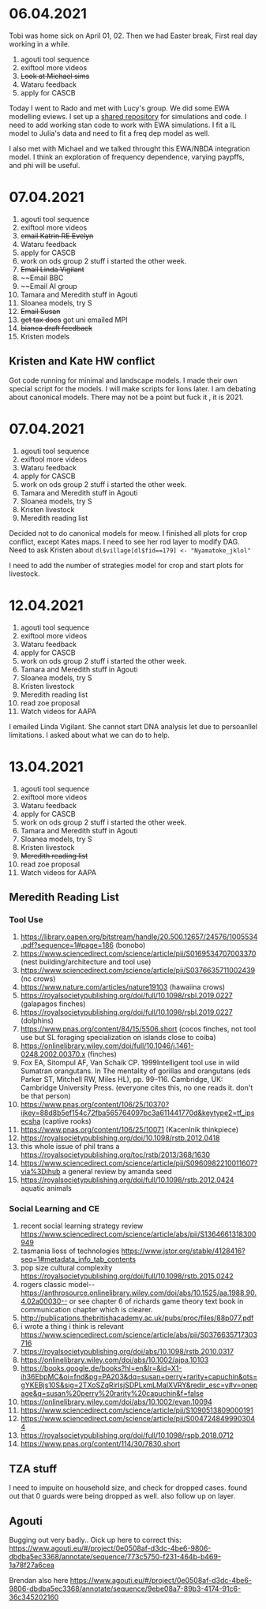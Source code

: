 
# 06.04.2021

Tobi was home sick on April 01, 02. Then we had Easter break, First real day working in a while.
1. agouti tool sequence
2. exiftool more videos
3. ~~Look at Michael sims~~
4. Wataru feedback
5. apply for CASCB

Today I went to Rado and met with Lucy's group. We did some EWA modelling eviews.
I set up a [shared repository](https://github.com/bjbarrett/aplin_lab_ewa) for simulations and code. I need to add working stan code to work with EWA simulations. I fit a IL model to Julia's data and need to fit a freq dep model as well.

I also met with Michael and we talked throught this EWA/NBDA integration model. I think an exploration of frequency dependence, varying paypffs, and phi will be useful.

# 07.04.2021
1. agouti tool sequence
2. exiftool more videos
3. ~~email Katrin RE Evelyn~~
4. Wataru feedback
5. apply for CASCB
6. work on ods group 2 stuff i started the other week.
7. ~~Email Linda Vigilant~~
8. ~~Email BBC
9. ~~Email AI group
10. Tamara and Meredith stuff in Agouti
11. Sloanea models, try S
12. ~~Email Susan~~
13. ~~get tax docs~~ got uni emailed MPI
14. ~~bianca draft feedback~~
15. Kristen models

## Kristen and Kate HW conflict
Got code running for minimal and landscape models. I made their own special script for the models. I will make scripts for lions later. I am debating about canonical models. There may not be a point but fuck it , it is 2021.

# 07.04.2021
1. agouti tool sequence
2. exiftool more videos
3. Wataru feedback
4. apply for CASCB
5. work on ods group 2 stuff i started the other week.
6. Tamara and Meredith stuff in Agouti
7. Sloanea models, try S
8. Kristen livestock
9. Meredith reading list

Decided not to do canonical models for meow.  I finished all plots for crop conflict, except Kates maps. I need to see her rod layer to modify DAG. Need to ask Kristen about `dl$village[dl$fid==179] <- "Nyamatoke_jklol"`

I need to add the number of strategies model for crop and start plots for livestock.

# 12.04.2021
1. agouti tool sequence
2. exiftool more videos
3. Wataru feedback
4. apply for CASCB
5. work on ods group 2 stuff i started the other week.
6. Tamara and Meredith stuff in Agouti
7. Sloanea models, try S
8. Kristen livestock
9. Meredith reading list
10. read zoe proposal
11. Watch videos for AAPA

I emailed Linda Vigilant. She cannot start DNA analysis let due to persoanllel limitations. I asked about what we can do to help.

# 13.04.2021

1. agouti tool sequence
2. exiftool more videos
3. Wataru feedback
4. apply for CASCB
5. work on ods group 2 stuff i started the other week.
6. Tamara and Meredith stuff in Agouti
7. Sloanea models, try S
8. Kristen livestock
9. ~~Meredith reading list~~
10. read zoe proposal
11. Watch videos for AAPA

## Meredith Reading List

### Tool Use
1. https://library.oapen.org/bitstream/handle/20.500.12657/24576/1005534.pdf?sequence=1#page=186 (bonobo)
2. https://www.sciencedirect.com/science/article/pii/S0169534707003370 (nest building/architecture and tool use)
3. https://www.sciencedirect.com/science/article/pii/S0376635711002439 (nc crows)
4. https://www.nature.com/articles/nature19103 (hawaiina crows)
5. https://royalsocietypublishing.org/doi/full/10.1098/rsbl.2019.0227 (galapagos finches)
6. https://royalsocietypublishing.org/doi/full/10.1098/rsbl.2019.0227 (dolphins)
7. https://www.pnas.org/content/84/15/5506.short (cocos finches, not tool use but SL foraging specialization on islands close to coiba)
8. https://onlinelibrary.wiley.com/doi/full/10.1046/j.1461-0248.2002.00370.x (finches)
9. Fox EA, Sitompul AF, Van Schaik CP. 1999Intelligent tool use in wild Sumatran orangutans. In The mentality of gorillas and orangutans (eds Parker ST, Mitchell RW, Miles HL), pp. 99–116. Cambridge, UK: Cambridge University Press. (everyone cites this, no one reads it. don't be that person)
10. https://www.pnas.org/content/106/25/10370?ijkey=88d8b5ef154c72fba565764097bc3a611441770d&keytype2=tf_ipsecsha (captive rooks)
11.  https://www.pnas.org/content/106/25/10071 (Kacenlnik thinkpiece)
12. https://royalsocietypublishing.org/doi/10.1098/rstb.2012.0418
13. this whole issue of phil trans a https://royalsocietypublishing.org/toc/rstb/2013/368/1630
14. https://www.sciencedirect.com/science/article/pii/S0960982210011607?via%3Dihub a general review by amanda seed
15. https://royalsocietypublishing.org/doi/full/10.1098/rstb.2012.0424 aquatic animals

### Social Learning and CE
1. recent social learning strategy review https://www.sciencedirect.com/science/article/abs/pii/S1364661318300949
2. tasmania lioss of technologies https://www.jstor.org/stable/4128416?seq=1#metadata_info_tab_contents
3. pop size cultural complexity https://royalsocietypublishing.org/doi/full/10.1098/rstb.2015.0242
4. rogers classic model-- https://anthrosource.onlinelibrary.wiley.com/doi/abs/10.1525/aa.1988.90.4.02a00030-- or see chapter 6 of richards game theory text book in communication chapter which is clearer.
5. http://publications.thebritishacademy.ac.uk/pubs/proc/files/88p077.pdf
6. i wrote a thing i think is relevant https://www.sciencedirect.com/science/article/abs/pii/S0376635717303716
7. https://royalsocietypublishing.org/doi/abs/10.1098/rstb.2010.0317
8. https://onlinelibrary.wiley.com/doi/abs/10.1002/ajpa.10103
9. https://books.google.de/books?hl=en&lr=&id=X1-ih36EbpMC&oi=fnd&pg=PA203&dq=susan+perry+rarity+capuchin&ots=gYKEBjs10S&sig=2TXoSZqRirIsjSDPLxmLMalXVRY&redir_esc=y#v=onepage&q=susan%20perry%20rarity%20capuchin&f=false
10. https://onlinelibrary.wiley.com/doi/abs/10.1002/evan.10094
11. https://www.sciencedirect.com/science/article/pii/S1090513809000191
12. https://www.sciencedirect.com/science/article/pii/S0047248499903044
13. https://royalsocietypublishing.org/doi/full/10.1098/rspb.2018.0712
14. https://www.pnas.org/content/114/30/7830.short

## TZA stuff
I need to impuite on household size, and check for dropped cases. found out that 0 guards were being dropped as well. also follow up on layer.

## Agouti
Bugging out very badly.. Oick up here to correct this: https://www.agouti.eu/#/project/0e0508af-d3dc-4be6-9806-dbdba5ec3368/annotate/sequence/773c5750-f231-464b-b469-1a78f27a6cea

Brendan also here https://www.agouti.eu/#/project/0e0508af-d3dc-4be6-9806-dbdba5ec3368/annotate/sequence/9ebe08a7-89b3-4174-91c6-36c345202160


